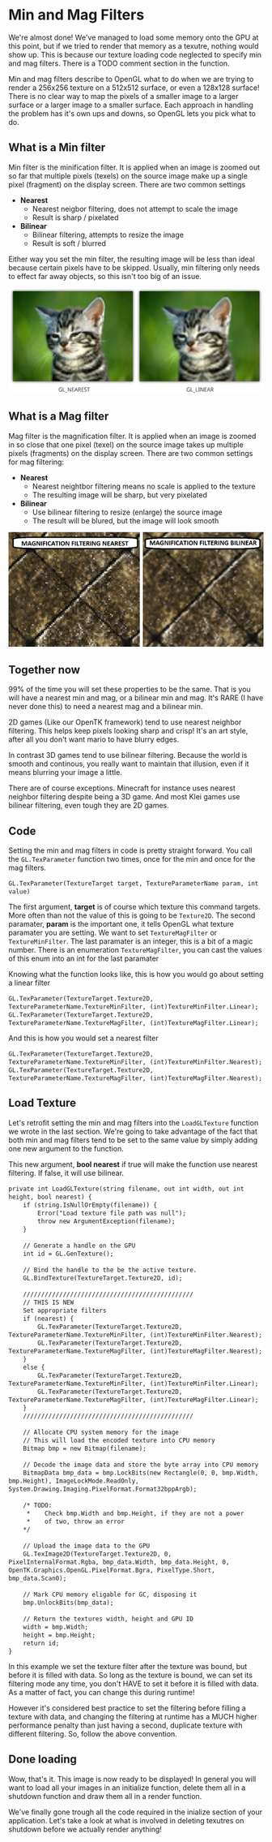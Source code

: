 # Min and Mag Filters
We're almost done! We've managed to load some memory onto the GPU at this point, but if we tried to render that memory as a texutre, nothing would show up. This is because our texture loading code neglected to specify min and mag filters. There is a TODO comment section in the function.

Min and mag filters describe to OpenGL what to do when we are trying to render a 256x256 texture on a 512x512 surface, or even a 128x128 surface! There is no clear way to map the pixels of a smaller image to a larger surface or a larger image to a smaller surface. Each approach in handling the problem has it's own ups and downs, so OpenGL lets you pick what to do.

## What is a Min filter

Min filter is the minification filter. It is applied when an image is zoomed out so far that multiple pixels (texels) on the source image make up a single pixel (fragment) on the display screen. There are two common settings

* __Nearest__
  * Nearest neigbor filtering, does not attempt to scale the image
  * Result is sharp / pixelated
* __Bilinear__
  * Bilinear filtering, attempts to resize the image
  * Result is soft / blurred

Either way you set the min filter, the resulting image will be less than ideal because certain pixels have to be skipped. Usually, min filtering only needs to effect far away objects, so this isn't too big of an issue.

![MIN](min_filter.png)

## What is a Mag filter

Mag filter is the magnification filter. It is applied when an image is zoomed in so close that one pixel (texel) on the source image takes up multiple pixels (fragments) on the display screen. There are two common settings for mag filtering:

* __Nearest__ 
  * Nearest neightbor filtering means no scale is applied to the texture
  * The resulting image will be sharp, but very pixelated
* __Bilinear__
  * Use bilinear filtering to resize (enlarge) the source image
  * The result will be blured, but the image will look smooth

![MAG](mag_filter.png)

## Together now

99% of the time you will set these properties to be the same. That is you will have a nearest min and mag, or a bilinear min and mag. It's RARE (I have never done this) to need a nearest mag and a bilinear min.

2D games (Like our OpenTK framework) tend to use nearest neighbor filtering. This helps keep pixels looking sharp and crisp! It's an art style, after all you don't want mario to have blurry edges.

In contrast 3D games tend to use bilinear filtering. Because the world is smooth and continous, you really want to maintain that illusion, even if it means blurring your image a little.

There are of course exceptions. Minecraft for instance uses nearest neighbor filtering despite being a 3D game. And most Klei games use bilinear filtering, even tough they are 2D games.

## Code
Setting the min and mag filters in code is pretty straight forward. You call the ```GL.TexParameter``` function two times, once for the min and once for the mag filters.

```
GL.TexParameter(TextureTarget target, TextureParameterName param, int value)
```

The first argument, __target__ is of course which texture this command targets. More often than not the value of this is going to be ```Texture2D```. The second paramater, __param__ is the important one, it tells OpenGL what texture paramater you are setting. We want to set ```TextureMagFilter``` or ```TextureMinFilter```. The last paramater is an integer, this is a bit of a magic number. There is an enumeration ```TextureMagFilter```, you can cast the values of this enum into an int for the last paramater

Knowing what the function looks like, this is how you would go about setting a linear filter

```
GL.TexParameter(TextureTarget.Texture2D, TextureParameterName.TextureMinFilter, (int)TextureMinFilter.Linear);
GL.TexParameter(TextureTarget.Texture2D, TextureParameterName.TextureMagFilter, (int)TextureMagFilter.Linear);
```

And this is how you would set a nearest filter

```
GL.TexParameter(TextureTarget.Texture2D, TextureParameterName.TextureMinFilter, (int)TextureMinFilter.Nearest);
GL.TexParameter(TextureTarget.Texture2D, TextureParameterName.TextureMagFilter, (int)TextureMagFilter.Nearest);
```

## Load Texture

Let's retrofit setting the min and mag filters into the ```LoadGLTexture``` function we wrote in the last section. We're going to take advantage of the fact that both min and mag filters tend to be set to the same value by simply adding one new argument to the function.

This new argument, __bool nearest__ if true will make the function use nearest filtering. If false, it will use bilinear.

```
private int LoadGLTexture(string filename, out int width, out int height, bool nearest) {
    if (string.IsNullOrEmpty(filename)) {
        Error("Load texture file path was null");
        throw new ArgumentException(filename);
    }

    // Generate a handle on the GPU
    int id = GL.GenTexture();
    
    // Bind the handle to the be the active texture.
    GL.BindTexture(TextureTarget.Texture2D, id);
    
    ///////////////////////////////////////////////
    // THIS IS NEW
    Set appropriate filters
    if (nearest) {
        GL.TexParameter(TextureTarget.Texture2D, TextureParameterName.TextureMinFilter, (int)TextureMinFilter.Nearest);
        GL.TexParameter(TextureTarget.Texture2D, TextureParameterName.TextureMagFilter, (int)TextureMagFilter.Nearest);
    }
    else {
        GL.TexParameter(TextureTarget.Texture2D, TextureParameterName.TextureMinFilter, (int)TextureMinFilter.Linear);
        GL.TexParameter(TextureTarget.Texture2D, TextureParameterName.TextureMagFilter, (int)TextureMagFilter.Linear);
    }
    ///////////////////////////////////////////////

    // Allocate CPU system memory for the image
    // This will load the encoded texture into CPU memory
    Bitmap bmp = new Bitmap(filename);
    
    // Decode the image data and store the byte array into CPU memory
    BitmapData bmp_data = bmp.LockBits(new Rectangle(0, 0, bmp.Width, bmp.Height), ImageLockMode.ReadOnly, System.Drawing.Imaging.PixelFormat.Format32bppArgb);

    /* TODO: 
     *    Check bmp.Width and bmp.Height, if they are not a power
     *    of two, throw an error
    */

    // Upload the image data to the GPU
    GL.TexImage2D(TextureTarget.Texture2D, 0, PixelInternalFormat.Rgba, bmp_data.Width, bmp_data.Height, 0, OpenTK.Graphics.OpenGL.PixelFormat.Bgra, PixelType.Short, bmp_data.Scan0);
    
    // Mark CPU memory eligable for GC, disposing it
    bmp.UnlockBits(bmp_data);

    // Return the textures width, height and GPU ID
    width = bmp.Width;
    height = bmp.Height;
    return id;
}
```

In this example we set the texture filter after the texture was bound, but before it is filled with data. So long as the texture is bound, we can set its filtering mode any time, you don't HAVE to set it before it is filled with data. As a matter of fact, you can change this during runtime!

However it's considered best practice to set the filtering before filling a texture with data, and changing the filtering at runtime has a MUCH higher performance penalty than just having a second, duplicate texture with different filtering. So, follow the above convention.

## Done loading

Wow, that's it. This image is now ready to be displayed! In general you will want to load all your images in an initialize function, delete them all in a shutdown function and draw them all in a render function.

We've finally gone trough all the code required in the inialize section of your application. Let's take a look at what is involved in deleting texutres on shutdown before we actually render anything!